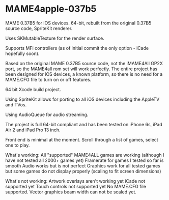 # MAME4apple-037b5

MAME 0.37B5 for iOS devices. 64-bit, rebuilt from the original 0.37B5 source code, SpriteKit renderer.

Uses SKMutableTexture for the render surface.

Supports MFi controllers (as of initial commit the only option - iCade hopefully soon).

Based on the original MAME 0.37B5 source code, not the iMAME4All GP2X port, so the MAME4all rom set will work perfectly. The entire project has been designed for iOS devices, a known platform, so there is no need for a MAME.CFG file to turn on or off features.

64 bit Xcode build project.

Using SpriteKit allows for porting to all iOS devices including the AppleTV and TVos.

Using AudioQueue for audio streaming.

The project is full 64-bit compliant and has been tested on iPhone 6s, iPad Air 2 and iPad Pro 13 inch.

Front end is minimal at the moment. Scroll through a list of games, select one to play.

What's working:
All "supported" MAME4ALL games are working (although I have not tested all 2000+ games yet)
Framerate for games I tested so far is smooth
Audio works but is not perfect
Graphics work for all tested games but some games do not display properly (scaling to fit screen dimensions)

What's not working:
Artwork overlays aren't working yet
iCade not supported yet
Touch controls not supported yet
No MAME.CFG file supported.
Vector graphics beam width can not be scaled yet.
